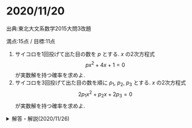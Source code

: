 # 2020/11/20

出典:東北大文系数学2015大問3改題

満点:15点 / 目標:11点

1. サイコロを1回投げて出た目の数を $p$ とする. $x$ の2次方程式 $$px^2+4x+1=0$$ が実数解を持つ確率を求めよ.
2. サイコロを3回投げて出た目の数を順に $p_1$, $p_2$, $p_3$ とする. $x$ の2次方程式 $$2p_1x^2+p_2x+2p_3=0$$ が実数解を持つ確率を求めよ.

<details><summary>解答・解説(2020/11/26)</summary>
<div>

「場合の数と確率」と2次方程式の融合問題です. やっていることは判別式の処理だけなので簡単ですが, 見たことがない形式で戸惑ったかもしれません.

- ひとつの問題のなかで異なる判別式を扱うときは, それぞれの判別式を $D_1$ とか $D_2$ とか添字をつけて区別して表すのがよいでしょう.
- 変数が3個あると難しいので, どれかひとつを基準にして順に考えるとよいです.
    - この問題では $p_2$ で分けました.
- 大学入試で出題されたときは, こんな感じの問題でした.
    - (1)だけを出題しました. ただ, そのままだと取り組みづらいので, より簡単な例題を追加しました.
    - (2)は数学2で学習する「解と係数の関係」で解くことになります.

> サイコロを3回投げて出た目の数を順に $p_1$, $p_2$, $p_3$ とする. $x$ の2次方程式 $$2p_1x^2+p_2x+2p_3=0 \cdots (\ast)$$ を考える.
> 1. 方程式 $(\ast)$ が実数解を持つ確率を求めよ.
> 2. 方程式 $(\ast)$ が実数でない2つの複素数解 $\alpha$, $\beta$ を持ち, かつ $\alpha \beta=1$ が成り立つ確率を求めよ.

採点基準です.

- (1)は5点です.
    - 「2次方程式が実数解をもつ」 $\Leftrightarrow$ 「 (判別式の値) $\geqq 0$ 」 を踏まえていれば, 部分点として2点
- (2)は10点です.
    - 「2次方程式が実数解をもつ」 $\Leftrightarrow$ 「 (判別式の値) $\geqq 0$ 」 を踏まえていれば, 部分点として2点

以下は解答です(A4用紙1枚).

![mathterro_20201120.jpg](https://qiita-image-store.s3.ap-northeast-1.amazonaws.com/0/559517/c5913c3e-cf3a-b2b2-172c-751f519a4c49.jpeg)

</div></details>